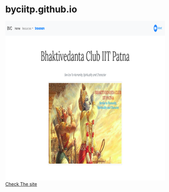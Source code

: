 # byciitp.github.io
 <img src="./home.png" width="500" height="500"> 
<a href="https://byciitp.github.io">Check The site</a>

